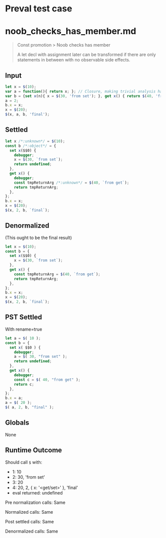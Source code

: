# Preval test case

# noob_checks_has_member.md

> Const promotion > Noob checks has member
>
> A let decl with assignment later can be transformed if there are only statements in between with no observable side effects.

## Input

`````js filename=intro
let x = $(10);
var a = function(){ return x; }; // Closure, making trivial analysis harder
var b = {set x(n){ x = $(30, 'from set'); }, get x() { return $(40, 'from get')}};
a = 2;
b.x = x;
x = $(20);
$(x, a, b, 'final');
`````


## Settled


`````js filename=intro
let x /*:unknown*/ = $(10);
const b /*:object*/ = {
  set x($$0) {
    debugger;
    x = $(30, `from set`);
    return undefined;
  },
  get x() {
    debugger;
    const tmpReturnArg /*:unknown*/ = $(40, `from get`);
    return tmpReturnArg;
  },
};
b.x = x;
x = $(20);
$(x, 2, b, `final`);
`````


## Denormalized
(This ought to be the final result)

`````js filename=intro
let x = $(10);
const b = {
  set x($$0) {
    x = $(30, `from set`);
  },
  get x() {
    const tmpReturnArg = $(40, `from get`);
    return tmpReturnArg;
  },
};
b.x = x;
x = $(20);
$(x, 2, b, `final`);
`````


## PST Settled
With rename=true

`````js filename=intro
let a = $( 10 );
const b = {
  set x( $$0 ) {
    debugger;
    a = $( 30, "from set" );
    return undefined;
  },
  get x() {
    debugger;
    const c = $( 40, "from get" );
    return c;
  },
};
b.x = a;
a = $( 20 );
$( a, 2, b, "final" );
`````


## Globals


None


## Runtime Outcome


Should call `$` with:
 - 1: 10
 - 2: 30, 'from set'
 - 3: 20
 - 4: 20, 2, { x: '<get/set>' }, 'final'
 - eval returned: undefined

Pre normalization calls: Same

Normalized calls: Same

Post settled calls: Same

Denormalized calls: Same
